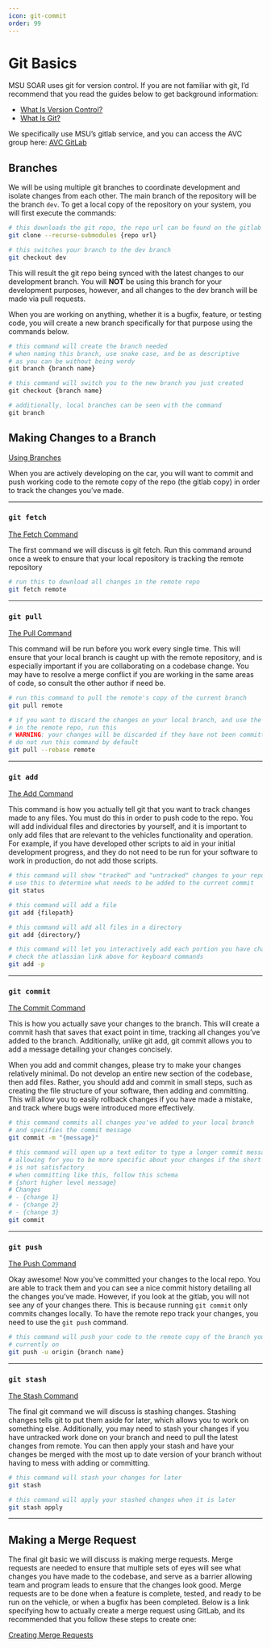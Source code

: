 ```yaml
---
icon: git-commit
order: 99
---
```


# Git Basics

MSU SOAR uses git for version control. If you are not familiar with git, I’d recommend that you read the guides below to get background information:

- [What Is Version Control?](https://www.atlassian.com/git/tutorials/what-is-version-control)
- [What Is Git?](https://www.atlassian.com/git/tutorials/what-is-git)

We specifically use MSU’s gitlab service, and you can access the AVC group here:
[AVC GitLab](https://gitlab.msu.edu/canvas/avc)

## Branches

We will be using multiple git branches to coordinate development and isolate changes from each other. The main branch of the repository will be the branch `dev`. To get a local copy of the repository on your system, you will first execute the commands:

```bash
# this downloads the git repo, the repo url can be found on the gitlab
git clone --recurse-submodules {repo url}

# this switches your branch to the dev branch
git checkout dev
```

This will result the git repo being synced with the latest changes to our development branch. You will **NOT** be using this branch for your development purposes, however, and all changes to the dev branch will be made via pull requests.

When you are working on anything, whether it is a bugfix, feature, or testing code, you will create a new branch specifically for that purpose using the commands below.

```python
# this command will create the branch needed
# when naming this branch, use snake case, and be as descriptive
# as you can be without being wordy
git branch {branch name}

# this command will switch you to the new branch you just created
git checkout {branch name}

# additionally, local branches can be seen with the command
git branch
```

## Making Changes to a Branch

[Using Branches](https://www.atlassian.com/git/tutorials/using-branches)

When you are actively developing on the car, you will want to commit and push working code to the remote copy of the repo (the gitlab copy) in order to track the changes you’ve made.

---

### `git fetch`

[The Fetch Command](https://www.atlassian.com/git/tutorials/syncing/git-fetch)

The first command we will discuss is git fetch. Run this command around once a week to ensure that your local repository is tracking the remote repository

```bash
# run this to download all changes in the remote repo
git fetch remote
```

---

### `git pull`

[The Pull Command](https://www.atlassian.com/git/tutorials/syncing/git-pull)

This command will be run before you work every single time. This will ensure that your local branch is caught up with the remote repository, and is especially important if you are collaborating on a codebase change. You may have to resolve a merge conflict if you are working in the same areas of code, so consult the other author if need be.

```bash
# run this command to pull the remote's copy of the current branch
git pull remote

# if you want to discard the changes on your local branch, and use the files
# in the remote repo, run this
# WARNING: your changes will be discarded if they have not been committed,
# do not run this command by default
git pull --rebase remote
```

---

### `git add`

[The Add Command](https://www.atlassian.com/git/tutorials/saving-changes)

This command is how you actually tell git that you want to track changes made to any files. You must do this in order to push code to the repo. You will add individual files and directories by yourself, and it is important to only add files that are relevant to the vehicles functionality and operation. For example, if you have developed other scripts to aid in your initial development progress, and they do not need to be run for your software to work in production, do not add those scripts.

```bash
# this command will show "tracked" and "untracked" changes to your repo
# use this to determine what needs to be added to the current commit
git status

# this command will add a file
git add {filepath}

# this command will add all files in a directory
git add {directory/}

# this command will let you interactively add each portion you have changed
# check the atlassian link above for keyboard commands
git add -p
```

---

### `git commit`

[The Commit Command](https://www.atlassian.com/git/tutorials/saving-changes/git-commit)

This is how you actually save your changes to the branch. This will create a commit hash that saves that exact point in time, tracking all changes you’ve added to the branch. Additionally, unlike git add, git commit allows you to add a message detailing your changes concisely.

When you add and commit changes, please try to make your changes relatively minimal. Do not develop an entire new section of the codebase, then add files. Rather, you should add and commit in small steps, such as creating the file structure of your software, then adding and committing. This will allow you to easily rollback changes if you have made a mistake, and track where bugs were introduced more effectively.

```bash
# this command commits all changes you've added to your local branch
# and specifies the commit message
git commit -m "{message}"

# this command will open up a text editor to type a longer commit message,
# allowing for you to be more specific about your changes if the short message
# is not satisfactory
# when committing like this, follow this schema
# {short higher level message}
# Changes
# - {change 1}
# - {change 2}
# - {change 3}
git commit

```

---

### `git push`

[The Push Command](https://www.atlassian.com/git/tutorials/syncing/git-push)

Okay awesome! Now you’ve committed your changes to the local repo. You are able to track them and you can see a nice commit history detailing all the changes you’ve made. However, if you look at the gitlab, you will not see any of your changes there. This is because running `git commit` only commits changes locally. To have the remote repo track your changes, you need to use the `git push` command.

```bash
# this command will push your code to the remote copy of the branch you are
# currently on
git push -u origin {branch name}
```

---

### `git stash`

[The Stash Command](https://www.atlassian.com/git/tutorials/saving-changes/git-stash)

The final git command we will discuss is stashing changes. Stashing changes tells git to put them aside for later, which allows you to work on something else. Additionally, you may need to stash your changes if you have untracked work done on your branch and need to pull the latest changes from remote. You can then apply your stash and have your changes be merged with the most up to date version of your branch without having to mess with adding or committing.

```bash
# this command will stash your changes for later
git stash

# this command will apply your stashed changes when it is later
git stash apply
```

---

## Making a Merge Request

The final git basic we will discuss is making merge requests. Merge requests are needed to ensure that multiple sets of eyes will see what changes you have made to the codebase, and serve as a barrier allowing team and program leads to ensure that the changes look good. Merge requests are to be done when a feature is complete, tested, and ready to be run on the vehicle, or when a bugfix has been completed. Below is a link specifying how to actually create a merge request using GitLab, and its recommended that you follow these steps to create one:

[Creating Merge Requests](https://docs.gitlab.com/ee/user/project/merge_requests/creating_merge_requests.html)
